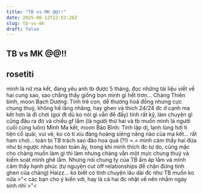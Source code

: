 ```yaml
---
title: "TB vs MK @@!!"
date: 2025-06-12T12:52:28Z
slug: tb-vs-mk
draft: false
---
```


## TB vs MK @@!!

## rosetiti

mình là nữ ma kết, đang yêu anh tb được 5 tháng, đọc những tài liệu viết về hai cung sao, sao chẳng thấy giống bọn mình gì hết trơn...
Chàng Thiên bình, moon Bạch Dương: Tính trẻ con, dễ thương hoà đồng nhưng cực chung thuỷ, không hề lăng nhăng, hay ghen và thích 24/24 đc ở cạnh ma kết hơn là đi chơi (gọi đt dù ko nói gì vẫn để đấy) tính rất kỹ, làm chuyện gì cũng đâu ra đó và chiều gf lắm (là người thứ hai và tb muốn mình là người cuối cùng luôn)
Mình Ma kết, moon Bảo Bình: Tính lập dị, lạnh lùng hơi ti tiện cổ quái, vui vẻ, ko có tí xíu đàng hoàng siêng năng nào của ma kết... rất ham chơi... toàn bị TB trách sao đào hoa quá (?!)
=.= mình cảm thấy hai đứa như bị ngược nhau hoàn toàn ấy, trong khi mình thích đc tự do, cũng mặc cho chàng muốn làm gì thì làm nhưng chàng vẫn một mực chung thuỷ và kiểm soát mình ghê lắm. Nhưng nói chung ty của TB ấm áp lắm và mình cảm thấy hạnh phúc (tự nguyện cut off relationships để chặn đứng tính ghen của chàng)
Haizz... ko biết có tính chuyện lâu dài đc như TB muốn ko nữa >"<
các bạn cho ý kiến với, hay là cả hai đc nhặt về nên nhầm ngày sinh nhỉ >"<